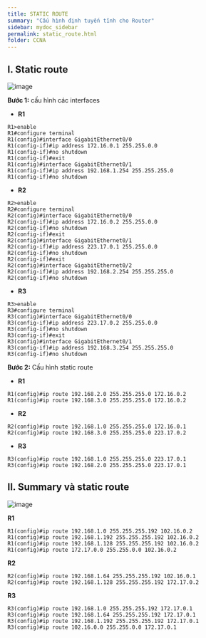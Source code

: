 ```yaml
---
title: STATIC ROUTE
summary: "Cấu hình định tuyến tĩnh cho Router"
sidebar: mydoc_sidebar
permalink: static_route.html
folder: CCNA
---
```


## I. Static route

![image](https://user-images.githubusercontent.com/56266496/170835633-cd538524-e5af-4519-82bc-f0596de33a86.png)

**Bước 1:** cấu hình các interfaces

* **R1**

```
R1>enable
R1#configure terminal
R1(config)#interface GigabitEthernet0/0
R1(config-if)#ip address 172.16.0.1 255.255.0.0
R1(config-if)#no shutdown
R1(config-if)#exit
R1(config)#interface GigabitEthernet0/1
R1(config-if)#ip address 192.168.1.254 255.255.255.0
R1(config-if)#no shutdown
```

* **R2**

```
R2>enable
R2#configure terminal
R2(config)#interface GigabitEthernet0/0
R2(config-if)#ip address 172.16.0.2 255.255.0.0
R2(config-if)#no shutdown
R2(config-if)#exit
R2(config)#interface GigabitEthernet0/1
R2(config-if)#ip address 223.17.0.1 255.255.0.0
R2(config-if)#no shutdown
R2(config-if)#exit
R2(config)#interface GigabitEthernet0/2
R2(config-if)#ip address 192.168.2.254 255.255.255.0
R2(config-if)#no shutdown
```

* **R3**

```
R3>enable
R3#configure terminal
R3(config)#interface GigabitEthernet0/0
R3(config-if)#ip address 223.17.0.2 255.255.0.0
R3(config-if)#no shutdown
R3(config-if)#exit
R3(config)#interface GigabitEthernet0/1
R3(config-if)#ip address 192.168.3.254 255.255.255.0
R3(config-if)#no shutdown
```

**Bước 2:** Cấu hình static route

* **R1**

```
R1(config)#ip route 192.168.2.0 255.255.255.0 172.16.0.2
R1(config)#ip route 192.168.3.0 255.255.255.0 172.16.0.2
```

* **R2**

```
R2(config)#ip route 192.168.1.0 255.255.255.0 172.16.0.1
R2(config)#ip route 192.168.3.0 255.255.255.0 223.17.0.2
```

* **R3**

```
R3(config)#ip route 192.168.1.0 255.255.255.0 223.17.0.1
R3(config)#ip route 192.168.2.0 255.255.255.0 223.17.0.1
```


## II. Summary và static route

![image](https://user-images.githubusercontent.com/56266496/170828131-cf14ba08-a8a9-42eb-877d-ad2f50b35b13.png)

**R1**

```
R1(config)#ip route 192.168.1.0 255.255.255.192 102.16.0.2
R1(config)#ip route 192.168.1.192 255.255.255.192 102.16.0.2
R1(config)#ip route 192.168.1.128 255.255.255.192 102.16.0.2
R1(config)#ip route 172.17.0.0 255.255.0.0 102.16.0.2
```

**R2**

```
R2(config)#ip route 192.168.1.64 255.255.255.192 102.16.0.1
R2(config)#ip route 192.168.1.128 255.255.255.192 172.17.0.2
```

**R3**

```
R3(config)#ip route 192.168.1.0 255.255.255.192 172.17.0.1
R3(config)#ip route 192.168.1.64 255.255.255.192 172.17.0.1
R3(config)#ip route 192.168.1.192 255.255.255.192 172.17.0.1
R3(config)#ip route 102.16.0.0 255.255.0.0 172.17.0.1
```
